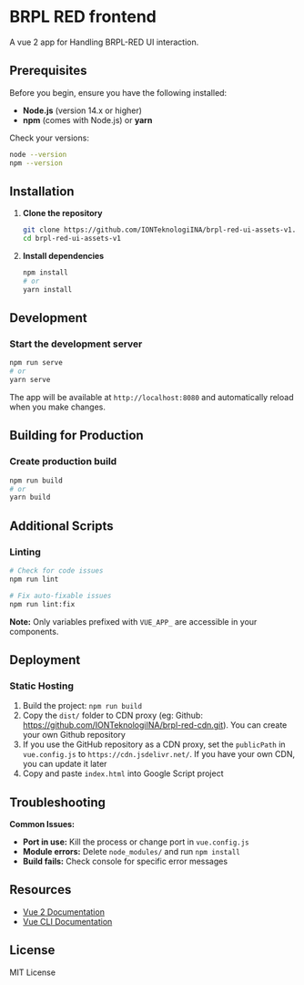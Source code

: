# BRPL RED frontend

A vue 2 app for Handling BRPL-RED UI interaction.

## Prerequisites

Before you begin, ensure you have the following installed:

- **Node.js** (version 14.x or higher)
- **npm** (comes with Node.js) or **yarn**

Check your versions:
```bash
node --version
npm --version
```

## Installation

1. **Clone the repository**
   ```bash
   git clone https://github.com/IONTeknologiINA/brpl-red-ui-assets-v1.git
   cd brpl-red-ui-assets-v1
   ```

2. **Install dependencies**
   ```bash
   npm install
   # or
   yarn install
   ```

## Development

### Start the development server

```bash
npm run serve
# or
yarn serve
```

The app will be available at `http://localhost:8080` and automatically reload when you make changes.

## Building for Production

### Create production build

```bash
npm run build
# or
yarn build
```

## Additional Scripts

### Linting

```bash
# Check for code issues
npm run lint

# Fix auto-fixable issues
npm run lint:fix
```

**Note:** Only variables prefixed with `VUE_APP_` are accessible in your components.

## Deployment

### Static Hosting

1. Build the project: `npm run build`
2. Copy the `dist/` folder to CDN proxy (eg: Github: https://github.com/IONTeknologiINA/brpl-red-cdn.git). You can create your own Github repository
3. If you use the GitHub repository as a CDN proxy, set the `publicPath` in `vue.config.js` to `https://cdn.jsdelivr.net/`. If you have your own CDN, you can update it later
4. Copy and paste `index.html` into Google Script project

## Troubleshooting

**Common Issues:**

- **Port in use:** Kill the process or change port in `vue.config.js`
- **Module errors:** Delete `node_modules/` and run `npm install`
- **Build fails:** Check console for specific error messages

## Resources

- [Vue 2 Documentation](https://vuejs.org/v2/guide/)
- [Vue CLI Documentation](https://cli.vuejs.org/)

## License

MIT License
